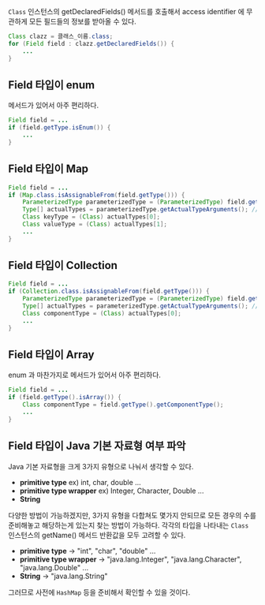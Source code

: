 `Class` 인스턴스의 getDeclaredFields() 메서드를 호출해서 access identifier 에 무관하게 모든 필드들의 정보를 받아올 수 있다.
```java
Class clazz = 클래스_이름.class;
for (Field field : clazz.getDeclaredFields()) {
	...
}
```
## Field 타입이 enum
메서드가 있어서 아주 편리하다.
```java
Field field = ...
if (field.getType.isEnum()) {
	...
}
```
## Field 타입이 Map
```java
Field field = ...
if (Map.class.isAssignableFrom(field.getType())) {
	ParameterizedType parameterizedType = (ParameterizedType) field.getGenericType();
	Type[] actualTypes = parameterizedType.getActualTypeArguments(); // Map 이라면 길이=2
	Class keyType = (Class) actualTypes[0];
	Class valueType = (Class) actualTypes[1];
	...
}
```
## Field 타입이 Collection
```java
Field field = ...
if (Collection.class.isAssignableFrom(field.getType())) {
	ParameterizedType parameterizedType = (ParameterizedType) field.getGenericType();
	Type[] actualTypes = parameterizedType.getActualTypeArguments(); // Collection 이라면 길이=1
	Class componentType = (Class) actualTypes[0];
	...
}
```
## Field 타입이 Array
enum 과 마찬가지로 메서드가 있어서 아주 편리하다.
```java
Field field = ...
if (field.getType().isArray()) {
	Class componentType = field.getType().getComponentType();
	...
}
```
## Field 타입이 Java 기본 자료형 여부 파악
Java 기본 자료형을 크게 3가지 유형으로 나눠서 생각할 수 있다.
* **primitive type** ex) int, char, double ...
* **primitive type wrapper** ex) Integer, Character, Double ...
* **String**

다양한 방법이 가능하겠지만, 3가지 유형을 다합쳐도 몇가지 안되므로 모든 경우의 수를 준비해놓고 해당하는게 있는지 찾는 방법이 가능하다. 각각의 타입을 나타내는 `Class` 인스턴스의 getName() 메서드 반환값을 모두 고려할 수 있다.
* **primitive type** -> "int", "char", "double" ...
* **primitive type wrapper** -> "java.lang.Integer", "java.lang.Character", "java.lang.Double" ...
* **String** -> "java.lang.String"

그러므로 사전에 `HashMap` 등을 준비해서 확인할 수 있을 것이다.